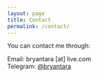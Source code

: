 ```yaml
---
layout: page
title: Contact
permalink: /contact/
---
```


You can contact me through:

Email: bryantara [at] live.com
<br/>Telegram: [@bryantara](https://t.me/bryantara)
